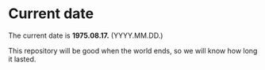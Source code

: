 # Current date

The current date is **1975.08.17.** (YYYY.MM.DD.)

This repository will be good when the world ends, so we will know how long it lasted.